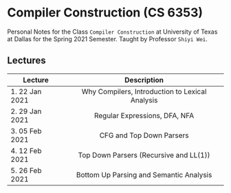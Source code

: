 # Compiler Construction (CS 6353)

Personal Notes for the Class `Compiler Construction` at University of Texas at Dallas for the Spring 2021 Semester. Taught by Professor `Shiyi Wei`. 

## [](#lectures)Lectures 

| Lecture            |                   Description                   |
| ------------------ | :---------------------------------------------: |
| 1.     22 Jan 2021 | Why Compilers, Introduction to Lexical Analysis |
| 2.     29 Jan 2021 | Regular Expressions, DFA, NFA                   |
| 3.     05 Feb 2021 | CFG and Top Down Parsers                        |
| 4.     12 Feb 2021 | Top Down Parsers (Recursive and LL(1))          |
| 5.     26 Feb 2021 | Bottom Up Parsing and Semantic Analysis         |



